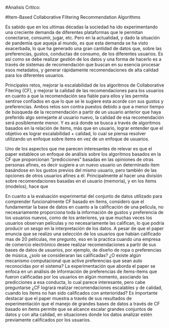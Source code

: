 #Analisis Critico: 

#Item-Based Collaborative Filtering Recommendation Algorithms

Es sabido que en los ultimas décadas la sociedad ha ido experimentando una creciente demanda de diferentes plataformas que le permitan conectarse, consumir, jugar, etc. Pero en la actualidad, y dado la situación de pandemia que aqueja al mundo, es que esta demanda se ha visto exacerbada, lo que ha generado una gran cantidad de datos que, sobre las preferencias, gustos, conductas de consumo, de los diferentes usuarios. Es así como se debe realizar gestión de los datos y una forma de hacerlo es a través de sistemas de recomendación que buscan en su esencia procesar esos metadatos, y generar rápidamente recomendaciones de alta calidad para los diferentes usuarios.

Principales retos, mejorar la escalabilidad de los algoritmos de Collaborative Fitering (CF), y mejorar la calidad de las recomendaciones para los usuarios en cuanto a que la recomendación sea fiable para ellos y les permita sentirse confiados en que lo que se le sugiere esta acorde con sus gustos y preferencias. Ambos retos son contra puestos debido a que a menor tiempo de búsqueda de la recomendación a partir de un usuario anterior que haya preferido algo semejante al usuario nuevo, la calidad de esa recomendación será posiblemente menor. Y es acá donde se busca a través de algoritmos basados en la relación de ítems, más que en usuario, lograr entender que el objetivo es lograr escalabilidad + calidad, lo cual se piensa resolver utilizando un enfoque sobre ítems en vez de un enfoque de usuarios.

Uno de los aspectos que me parecen interesantes de relevar es que el paper establece un enfoque de análisis sobre los algoritmos basados en la CF que proporcionan “predicciones” basadas en las opiniones de otras personas afines, es decir sugiere a un nuevo usuario un determinado ítem basándose en los gustos previos del mismo usuario, pero también de las opciones de otros usuarios afines a él. Principalmente al hacer una división sobre recomendaciones basadas en el usuario (memoria), y en los ítems (modelos), hace que

En cuanto a la evaluación experimental del conjunto de datos utilizado para comprender funcionalmente CF basado en ítems, considero que el fundamentar la base de datos en cuanto a la calificación de una película, no necesariamente proporciona toda la información de gustos y preferencia de los usuarios nuevos, como de los anteriores, ya que muchas veces los usuarios observan películas y no necesariamente las califican, lo que podría producir un sesgo en la interpretación de los datos. A pesar de que el paper enuncia que se realizo una selección de los usuarios que habían calificado mas de 20 películas, me pregunto, eso en la practica cuando una empresa de comercio electrónico desee realizar recomendaciones a partir de sus bases de datos de usuarios, por ejemplo, de diseño de ropa o preferencias de música, ¿solo se consideraran las calificadas? ¿O existe algún mecanismo computacional que active preferencias que sean auto reconocidas por el sistema? La experimentación que aborda el paper se enfoca en un análisis de información de preferencias de ítems-ítems que fueron calificadas por los usuarios en algún momento, asociando las predicciones a esa conducta, lo cual parece interesante, pero cabe preguntarse ¿CF logrará realizar recomendaciones escalables y de calidad, cuando los ítems no han sido calificados con anterioridad? Es importante destacar que el paper muestra a través de sus resultados de experimentación que el manejo de grandes bases de datos a través de CF basado en ítems permite que se alcance escalar grandes conjuntos de datos y con alta calidad, en situaciones donde los datos analizar estén previamente calificados por los usuarios.
